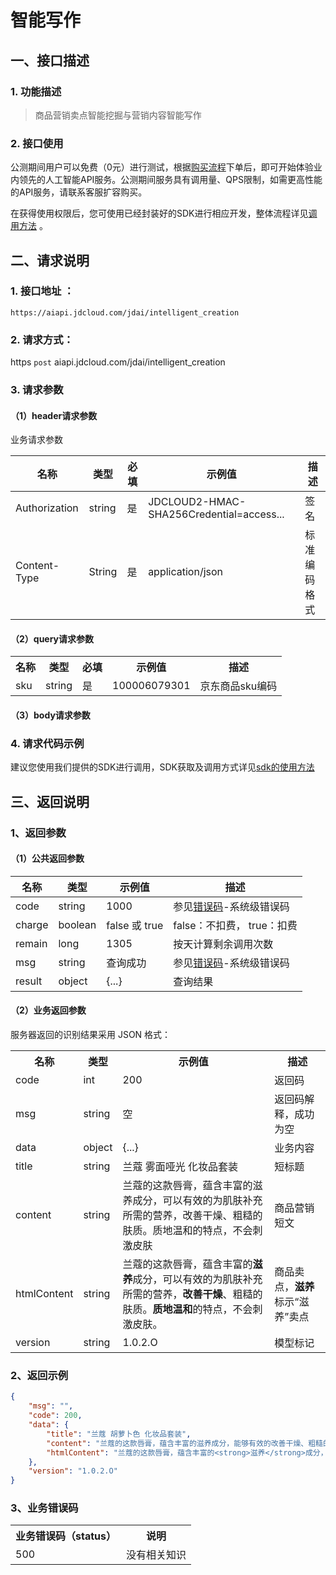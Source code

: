 # 智能写作

## 一、接口描述

### 1. 功能描述
> 商品营销卖点智能挖掘与营销内容智能写作

### 2. 接口使用

公测期间用户可以免费（0元）进行测试，根据[购买流程](../Pricing/Purchase-Process.md)下单后，即可开始体验业内领先的人工智能API服务。公测期间服务具有调用量、QPS限制，如需更高性能的API服务，请联系客服扩容购买。

在获得使用权限后，您可使用已经封装好的SDK进行相应开发，整体流程详见[调用方法](../Operation-Guide/call-methods.md)  。

## 二、请求说明

### 1. 接口地址 ：

```
https://aiapi.jdcloud.com/jdai/intelligent_creation
```

### 2. 请求方式：

https `post` aiapi.jdcloud.com/jdai/intelligent_creation

### 3. 请求参数

#### （1）header请求参数
业务请求参数

名称 | 类型 | 必填 | 示例值 | 描述
------|------|-----|-----|-----
Authorization | string | 是 | JDCLOUD2-HMAC-SHA256Credential=access... | 签名
Content-Type | String | 是 | application/json | 标准编码格式

#### （2）query请求参数

<table>
   <tr>
      <th>名称</th>
      <th>类型</th>
      <th>必填</th>
      <th>示例值</th>
      <th>描述</th>
   </tr>
   <tr>
      <td>sku</td>
      <td>string</td>
      <td>是</td>
      <td>100006079301</td>
      <td>京东商品sku编码</td>
   </tr>
</table>

#### （3）body请求参数

### 4. 请求代码示例
建议您使用我们提供的SDK进行调用，SDK获取及调用方式详见[sdk的使用方法](../Operation-Guide/Use-Sdk.md)


## 三、返回说明
### 1、返回参数

#### （1）公共返回参数

名称 | 类型 | 示例值 | 描述
------|------|-----|-----
code | string | 1000 | 参见[错误码](Error-Code.md)-系统级错误码
charge | boolean | false 或 true | false：不扣费， true：扣费
remain | long | 1305 | 按天计算剩余调用次数
msg | string | 查询成功 | 参见[错误码](Error-Code.md)-系统级错误码
result | object | {...} | 查询结果


#### （2）业务返回参数
服务器返回的识别结果采用 JSON 格式：

<table>
   <tr>
      <th>名称</th>
      <th>类型</th>
      <th>示例值</th>
      <th>描述</th>
   </tr>
    <tr>
      <td>code</td>
      <td>int</td>
      <td>200</td>
      <td>返回码</td>
   </tr>
   <tr>
      <td>msg</td>
      <td>string</td>
      <td>空</td>
      <td>返回码解释，成功为空</td>
   </tr>
      <tr>
      <td>data</td>
      <td>object</td>
      <td>{...}</td>
      <td>业务内容</td>
   </tr>
   <tr>
      <td>title</td>
      <td>string</td>
      <td>兰蔻 雾面哑光 化妆品套装</td>
      <td>短标题</td>
   </tr>
   <tr>
      <td>content</td>
      <td>string</td>
      <td>兰蔻的这款唇膏，蕴含丰富的滋养成分，可以有效的为肌肤补充所需的营养，改善干燥、粗糙的肤质。质地温和的特点，不会刺激皮肤</td>
      <td>商品营销短文</td>
   </tr>
      <tr>
      <td>htmlContent</td>
      <td>string</td>
      <td>兰蔻的这款唇膏，蕴含丰富的<strong>滋养</strong>成分，可以有效的为肌肤补充所需的营养，<strong>改善干燥</strong>、粗糙的肤质。<strong>质地温和</strong>的特点，不会刺激皮肤。</td>
      <td>商品卖点，<strong>滋养</strong>标示“滋养”卖点
</td>
   <tr>
      <td>version</td>
      <td>string</td>
      <td>1.0.2.O</td>
      <td>模型标记</td>
   </tr>
   </tr>
</table>

### 2、返回示例

```JSON
{
    "msg": "",
    "code": 200,
    "data": {
        "title": "兰蔻 胡萝卜色 化妆品套装",
        "content": "兰蔻的这款唇膏，蕴含丰富的滋养成分，能够有效的改善干燥、粗糙的肤质，同时还能促进后续保养品的吸收。质地温和的特点，不会刺激皮肤。",
        "htmlContent": "兰蔻的这款唇膏，蕴含丰富的<strong>滋养</strong>成分，能够有效的<strong>改善干燥</strong>、粗糙的肤质，同时还能促进后续保养品的吸收。<strong>质地温和</strong>的特点，不会刺激皮肤。"
    },
    "version": "1.0.2.O"
}
```

### 3、业务错误码
<table>
   <tr>
      <th>业务错误码（status）</th>
      <th>说明 </th>
   </tr>
   <tr>
      <td>500</td>
      <td>没有相关知识</td>
   </tr>
</table>
